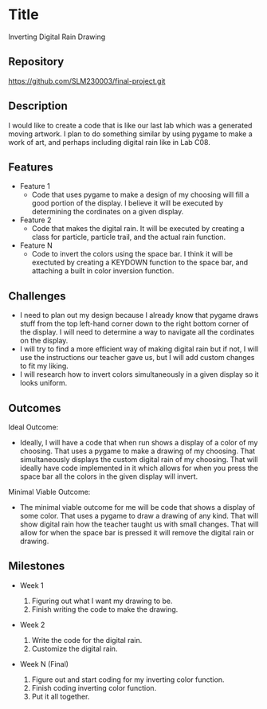 # Title
Inverting Digital Rain Drawing
## Repository
<https://github.com/SLM230003/final-project.git>

## Description
I would like to create a code that is like our last lab which was a generated moving artwork. I plan to do something similar by using pygame to make a work of art, and perhaps including digital rain like in Lab C08.
## Features
- Feature 1
  - Code that uses pygame to make a design of my choosing will fill a good portion of the display. I believe it will be executed by determining the cordinates on a given display.
- Feature 2
  - Code that makes the digital rain. It will be executed by creating a class for particle, particle trail, and the actual rain function.
- Feature N
  - Code to invert the colors using the space bar. I think it will be exectuted by creating a KEYDOWN function to the space bar, and attaching a built in color inversion function.

## Challenges
- I need to plan out my design because I already know that pygame draws stuff from the top left-hand corner down to the right bottom corner of the display. I will need to determine a way to navigate all the cordinates on the display.
- I will try to find a more efficient way of making digital rain but if not, I will use the instructions our teacher gave us, but I will add custom changes to fit my liking.
- I will research how to invert colors simultaneously in a given display so it looks uniform.

## Outcomes
Ideal Outcome:
- Ideally, I will have a code that when run shows a display of a color of my choosing. That uses a pygame to make a drawing of my choosing. That simultaneously displays the custom digital rain of my choosing. That will ideally have code implemented in it which allows for when you press the space bar all the colors in the given display will invert.

Minimal Viable Outcome:
- The minimal viable outcome for me will be code that shows a display of some color. That uses a pygame to draw a drawing of any kind. That will show digital rain how the teacher taught us with small changes. That will allow for when the space bar is pressed it will remove the digital rain or drawing.
## Milestones

- Week 1
  1. Figuring out what I want my drawing to be.
  2. Finish writing the code to make the drawing.

- Week 2
  1. Write the code for the digital rain.
  2. Customize the digital rain.

- Week N (Final)
  1. Figure out and start coding for my inverting color function.
  2. Finish coding inverting color function.
  3. Put it all together.
